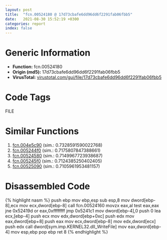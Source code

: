 ```yaml
---
layout: post
title:  "fcn.00524180 @ 17d73cbafe6dd96dd6f2291fab06fbb5"
date:   2021-08-30 15:52:19 +0300
categories: report
index: false
---
```


# Generic Information
- **Function:** fcn.00524180
- **Origin (md5):** 17d73cbafe6dd96dd6f2291fab06fbb5
- **VirusTotal:** [virustotal.com/gui/file/17d73cbafe6dd96dd6f2291fab06fbb5][virustotal_ref]

# Code Tags
<span class="tag" id="FILE">FILE</span>


# Similar Functions

1. [fcn.004e5c90][similar_1_ref] (sim.: 0.7328591590022768)
2. [fcn.005244f0][similar_2_ref] (sim.: 0.7175807847388661)
3. [fcn.00524580][similar_3_ref] (sim.: 0.7149967723938687)
4. [fcn.005245f0][similar_4_ref] (sim.: 0.7124385250402405)
5. [fcn.00525090][similar_5_ref] (sim.: 0.7105961953481157)


# Disassembled Code

{% highlight nasm %}
push ebp
mov ebp,esp
sub esp,8
mov dword[ebp-8],ecx
mov ecx,dword[ebp-8]
call fcn.00524160
movzx eax,al
test eax,eax
jne 0x52419d
or eax,0xffffffff
jmp 0x5241c1
mov dword[ebp-4],0
push 0
lea ecx,[ebp-4]
push ecx
mov edx,dword[ebp+0xc]
push edx
mov eax,dword[ebp+8]
push eax
mov ecx,dword[ebp-8]
mov edx,dword[ecx]
push edx
call dword[sym.imp.KERNEL32.dll_WriteFile]
mov eax,dword[ebp-4]
mov esp,ebp
pop ebp
ret 8
{% endhighlight %}


[similar_1_ref]: /report/fcn.004e5c90@279a61b1e76da49531f1f16fd1102a2d
[similar_2_ref]: /report/fcn.005244f0@17d73cbafe6dd96dd6f2291fab06fbb5
[similar_3_ref]: /report/fcn.00524580@17d73cbafe6dd96dd6f2291fab06fbb5
[similar_4_ref]: /report/fcn.005245f0@17d73cbafe6dd96dd6f2291fab06fbb5
[similar_5_ref]: /report/fcn.00525090@17d73cbafe6dd96dd6f2291fab06fbb5
[virustotal_ref]: https://www.virustotal.com/gui/file/17d73cbafe6dd96dd6f2291fab06fbb5